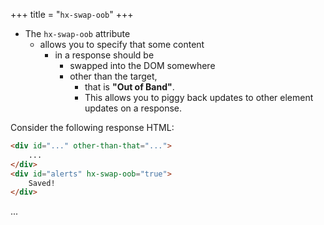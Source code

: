 +++
title = "`hx-swap-oob`"
+++

- The `hx-swap-oob` attribute
  - allows you to specify that some content
    - in a response should be
      - swapped into the DOM somewhere
      - other than the target,
        - that is **"Out of Band"**.
        - This allows you to piggy back updates to other element updates on a response.

Consider the following response HTML:

```html
<div id="..." other-than-that="...">
    ...
</div>
<div id="alerts" hx-swap-oob="true">
    Saved!
</div>
```

...
